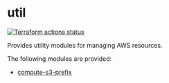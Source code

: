 # util

[![Terraform actions status](https://github.com/techservicesillinois/terraform-aws-util/workflows/terraform/badge.svg)](https://github.com/techservicesillinois/terraform-aws-util/actions)

Provides utility modules for managing AWS resources.

The following modules are provided:

* [compute-s3-prefix](modules/compute-s3-prefix/README.md)

